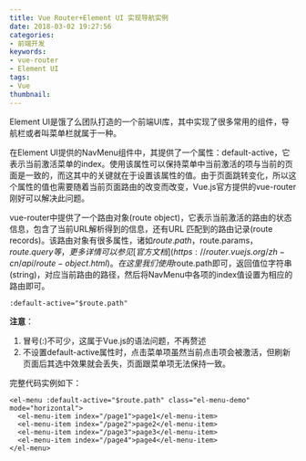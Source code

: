 ```yaml
---
title: Vue Router+Element UI 实现导航实例
date: 2018-03-02 19:27:56
categories:
- 前端开发
keywords:
- vue-router
- Element UI
tags:
- Vue
thumbnail:
---
```


Element UI是饿了么团队打造的一个前端UI库，其中实现了很多常用的组件，导航栏或者叫菜单栏就属于一种。

<!--more-->

在Element UI提供的NavMenu组件中，其提供了一个属性：default-active，它表示当前激活菜单的index。使用该属性可以保持菜单中当前激活的项与当前的页面是一致的，而这其中的关键就在于设置该属性的值。由于页面跳转变化，所以这个属性的值也需要随着当前页面路由的改变而改变，Vue.js官方提供的vue-router刚好可以解决此问题。

vue-router中提供了一个路由对象(route object)，它表示当前激活的路由的状态信息，包含了当前URL解析得到的信息，还有URL 匹配到的路由记录(route records)。该路由对象有很多属性，诸如$route.path，$route.params，$route.query等，更多详情可以参见[官方文档](https://router.vuejs.org/zh-cn/api/route-object.html)。在这里我们使用$route.path即可，返回值位字符串(string)，对应当前路由的路径，然后将NavMenu中各项的index值设置为相应的路由即可。

```
:default-active="$route.path"
```

**注意**：

1. 冒号(:)不可少，这属于Vue.js的语法问题，不再赘述
2. 不设置default-active属性时，点击菜单项虽然当前点击项会被激活，但刷新页面后其选中效果就会丢失，页面跟菜单项无法保持一致。

完整代码实例如下：

```
<el-menu :default-active="$route.path" class="el-menu-demo" mode="horizontal">
  <el-menu-item index="/page1">page1</el-menu-item>
  <el-menu-item index="/page2">page2</el-menu-item>
  <el-menu-item index="/page3">page3</el-menu-item>
  <el-menu-item index="/page4">page4</el-menu-item>
</el-menu>
```

